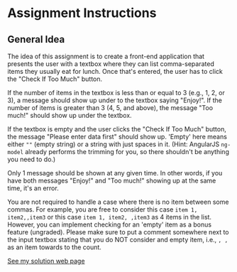 # Assignment Instructions

## General Idea
The idea of this assignment is to create a front-end application that presents the user with a textbox where they can list comma-separated items they usually eat for lunch. Once that's entered, the user has to click the "Check If Too Much" button.

If the number of items in the textbox is less than or equal to 3 (e.g., 1, 2, or 3), a message should show up under to the textbox saying "Enjoy!". If the number of items is greater than 3 (4, 5, and above), the message "Too much!" should show up under the textbox.

If the textbox is empty and the user clicks the "Check If Too Much" button, the message "Please enter data first" should show up. 'Empty' here means either `""` (empty string) or a string with just spaces in it. (Hint: AngularJS `ng-model` already performs the trimming for you, so there shouldn't be anything you need to do.)

Only 1 message should be shown at any given time. In other words, if you have both messages "Enjoy!" and "Too much!" showing up at the same time, it's an error.

You are not required to handle a case where there is no item between some commas. For example, you are free to consider this case `item 1, item2,,item3` or this case `item 1, item2, ,item3` as 4 items in the list. However, you can implement checking for an 'empty' item as a bonus feature (ungraded). Please make sure to put a comment somewhere next to the input textbox stating that you do NOT consider and empty item, i.e., `, ,` as an item towards to the count.

[See my solution web page](https://dheeraj4414.github.io/Module1)
